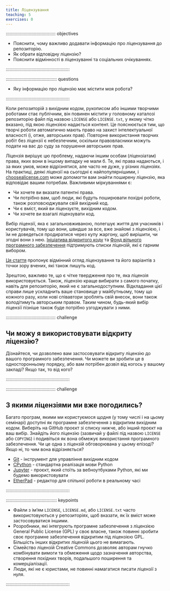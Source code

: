 ```yaml
---
title: Ліцензування
teaching: 5
exercises: 0
---
```


::::::::::::::::::::::::::::::::::::::: objectives

- Пояснити, чому важливо додавати інформацію про ліцензування до репозиторію.
- Як обрати відповідну ліцензію?
- Пояснити відмінності в ліцензуванні та соціальних очікуваннях.

::::::::::::::::::::::::::::::::::::::::::::::::::

:::::::::::::::::::::::::::::::::::::::: questions

- Яку інформацію про ліцензію має містити моя робота?

::::::::::::::::::::::::::::::::::::::::::::::::::

Коли репозиторій з вихідним кодом, рукописом або іншими творчими роботами стає публічним, він повинен містити у головному каталозі репозиторію файл під назвою `LICENSE` або `LICENSE.txt`, у якому чітко вказано, під якою ліцензією надається контент. Це пояснюється тим, що творчі роботи автоматично мають право на захист інтелектуальної власності (і, отже, авторських прав). Повторне використання творчих робіт без ліцензії є небезпечним, оскільки правовласники можуть подати на вас до суду за порушення авторських прав.

Ліцензія вирішує цю проблему, надаючи іншим особам (ліцензіатам) права, яких вони в іншому випадку не мали б. Те, які права надаються, і за яких умов, може відрізнятися, але часто не дуже, у різних ліцензіях. На практиці, деякі ліцензії на сьогодні є найпопулярнішими, і [choosealicense.com](https://choosealicense.com/) може допомогти вам знайти поширену ліцензію, яка відповідає вашим потребам.  Важливими міркуваннями є:

- Чи хочете ви вказати патентні права.
- Чи потрібно вам, щоб люди, які будуть поширювати похідні роботи, також розповсюджували свій вихідний код.
- Чи є вміст, який ви ліцензуєте, вихідним кодом.
- Чи хочете ви взагалі ліцензувати код.

Вибір ліцензії, яка є загальновживаною, полегшує життя для учасників і користувачів, тому що вони, швидше за все, вже знайомі з ліцензією, і їм не доведеться продиратися через купу жаргону, щоб вирішити, чи згодні вони з нею.  [Ініціатива відкритого коду](https://opensource.org/licenses) та [Фонд вільного програмного забезпечення](https://www.gnu.org/licenses/license-list.html) підтримують списки ліцензій, які є гарним вибором.

[Ця стаття][software-licensing] пропонує відмінний огляд ліцензування та його варіантів з точки зору вчених, які також пишуть код.

Зрештою, важливо те, що є чітке твердження про те, яка ліцензія використовується. Також, ліцензію краще вибирати з самого початку, навіть для репозиторію, який не є загальнодоступним. Відкладання
цієї справи лише ускладнить ваше становище у майбутньому, тому що кожного разу,
коли нові співавтори зроблять свій внесок, вони також володітимуть авторським правом. Таким чином, будь-який вибір ліцензії пізніше також буде потрібно узгоджувати з ними.

:::::::::::::::::::::::::::::::::::::::  challenge

## Чи можу я використовувати відкриту ліцензію?

Дізнайтеся, чи дозволено вам застосовувати відкриту ліцензію до вашого програмного забезпечення.
Чи можете ви зробити це в односторонньому порядку, або вам потрібен дозвіл від когось у вашому закладі?
Якщо так, то від кого?

::::::::::::::::::::::::::::::::::::::::::::::::::

:::::::::::::::::::::::::::::::::::::::  challenge

## З якими ліцензіями ми вже погодились?

Багато програм, якими ми користуємося щодня (у тому числі і на цьому семінарі) доступні як програмне забезпечення з відкритим вихідним кодом. Виберіть на GitHub проєкт зі списку нижче, або інший проєкт на ваш вибір. Знайдіть його ліцензію (зазвичай у файлі під назвою `LICENSE` або `COPYING`) і подивіться як вона обмежує використання програмного забезпечення. Чи це одна з ліцензій обговорювана у цьому епізоді? Якщо ні, то чим вона відрізняється?

- [Git](https://github.com/git/git) - інструмент для управління вихідним кодом
- [CPython](https://github.com/python/cpython) - стандартна реалізація мови Python
- [Jupyter](https://github.com/jupyter) - проєкт, який стоїть за вебноутбуками Python, які ми будемо використовувати
- [EtherPad](https://github.com/ether/etherpad-lite) - редактор для спільної роботи в реальному часі

::::::::::::::::::::::::::::::::::::::::::::::::::

[software-licensing]: https://doi.org/10.1371/journal.pcbi.1002598

:::::::::::::::::::::::::::::::::::::::: keypoints

- Файли з імʼям `LICENSE`, `LICENSE.md`, або `LICENSE.txt` часто використовуються у репозиторіях, щоб вказати, як їх вміст може застосовуватися іншими.
- Розробники, які інтегрують програмне забезпечення з ліцензією General Public License (GPL) у своє власне, також повинні зробити своє програмне забезпечення відкритим під ліцензією GPL. Більшість інших відкритих ліцензій цього не вимагають.
- Сімейство ліцензій Creative Commons дозволяє авторам гнучко комбінувати вимоги та обмеження щодо зазначення авторства, створення похідних творів, подальшого поширення та комерціалізації.
- Люди, які не є юристами, не повинні намагатися писати ліцензії з нуля.

::::::::::::::::::::::::::::::::::::::::::::::::::
